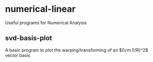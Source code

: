 # numerical-linear
Useful programs for Numerical Analysis

## svd-basis-plot
A basic program to plot the warping/transforming of an ${\rm I\!R}^2$ vector
basis
